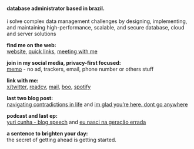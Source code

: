 
#### database administrator based in brazil.

i solve complex data management challenges by designing, implementing, and maintaining high-performance, scalable, and secure database, cloud and server solutions

**find me on the web:**<br>
[website](https://yuricunha.com), [quick links](https://links.yuricunha.com), [meeting with me](https://cal.com/isyuricunha)

**join in my social media, privacy-first focused:**<br>
[memo](https://memo.yuricunha.com/) - no ad, trackers, email, phone number or others stuff

**link with me:**<br>
[x/twitter](https://twitter.com/isyuricunha), [readcv](https://read.cv/isyuricunha), [mail](mailto:isyuricunha@duck.com), [boo](https://signup.boo.world/jejk), [spotify](https://open.spotify.com/user/22wrcoowop6hb63heywvtaypy?si=e1e818483a1a43a1)

**last two blog post:**<br>
[navigating contradictions in life](https://yuricunha.com/blog/navigating-contradictions-in-life) and [im glad you’re here. dont go anywhere](https://yuricunha.com/blog/im-glad-youre-here-dont-go-anywhere)

**podcast and last ep:**<br>
[yuri cunha - blog speech](https://open.spotify.com/show/2XRQ2mpUbtT0ZqxFVrl0KK) and [eu nasci na geração errada](https://open.spotify.com/episode/720qm2ZXIGVodsPvDUYjU5)

**a sentence to brighten your day:**<br>
    the secret of getting ahead is getting started.
